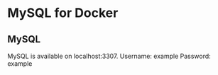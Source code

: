 # MySQL for Docker

## MySQL

MySQL is available on localhost:3307.
Username: example
Password: example
